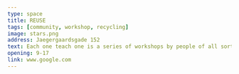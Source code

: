 ```yaml
---
type: space
title: REUSE
tags: [community, workshop, recycling]
image: stars.png
address: Jaegergaardsgade 152
text: Each one teach one is a series of workshops by people of all sorts of skills. Hold in Frontloberne. Check website for the upcoming events.
opening: 9-17
link: www.google.com
---
```

